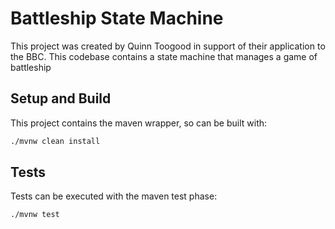 # Battleship State Machine

This project was created by Quinn Toogood in support of their application
to the BBC. This codebase contains a state machine that manages a game of battleship

## Setup and Build

This project contains the maven wrapper, so can be built with:

```bash
./mvnw clean install
```

## Tests

Tests can be executed with the maven test phase:

```bash
./mvnw test
```